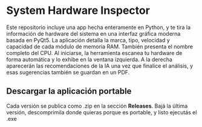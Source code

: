# System Hardware Inspector
Este repositorio incluye una app hecha enteramente en Python, y te tira la información de hardware del sistema en una interfaz gráfica moderna basada en PyQt5.
La aplicación detalla la marca, tipo, velocidad y capacidad de cada módulo de memoria RAM. También presenta el nombre completo del CPU.
Al iniciarse, la herramienta escanea tu hardware de forma automática y lo exhibe en la ventana izquierda. A la derecha aparecerán las recomendaciones de la IA una vez que finalice el análisis, y esas sugerencias también se guardan en un PDF.

## Descargar la aplicación portable
Cada versión se publica como .zip en la sección **Releases**. 
Bajá la última versión, descomprimila donde quieras porque es portable, y listo ejecutás el .exe
